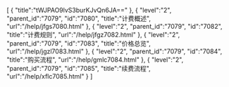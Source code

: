 [
	{
		"title":"tWJPAO9lvS3burKJvQn6JA=="
	},
	{
		"level":"2",
		"parent_id":"7079",
		"id":"7080",
		"title":"计费概述",
		"url":"/help/jfgs7080.html"
	},
	{
		"level":"2",
		"parent_id":"7079",
		"id":"7082",
		"title":"计费规则",
		"url":"/help/jfgz7082.html"
	},
	{
		"level":"2",
		"parent_id":"7079",
		"id":"7083",
		"title":"价格总览",
		"url":"/help/jgzl7083.html"
	},
	{
		"level":"2",
		"parent_id":"7079",
		"id":"7084",
		"title":"购买流程",
		"url":"/help/gmlc7084.html"
	},
	{
		"level":"2",
		"parent_id":"7079",
		"id":"7085",
		"title":"续费流程",
		"url":"/help/xflc7085.html"
	}
]